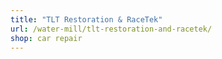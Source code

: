 ```yaml
---
title: "TLT Restoration & RaceTek"
url: /water-mill/tlt-restoration-and-racetek/
shop: car repair
---
```

